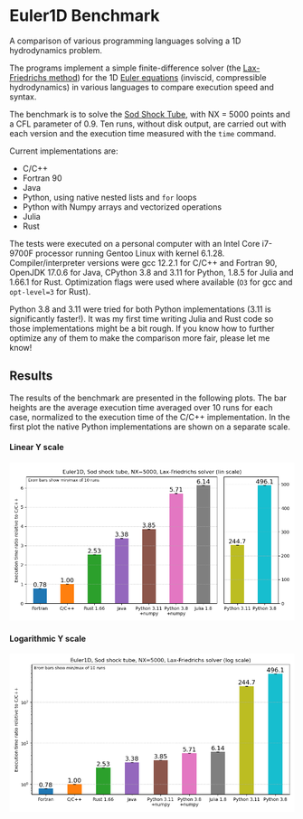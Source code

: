# Euler1D Benchmark
A comparison of various programming languages solving a 1D hydrodynamics problem.

The programs implement a simple finite-difference solver (the [Lax-Friedrichs method](https://en.wikipedia.org/wiki/Lax%E2%80%93Friedrichs_method)) for the 1D [Euler equations](https://en.wikipedia.org/wiki/Euler_equations_(fluid_dynamics)) (inviscid, compressible hydrodynamics) in various languages to compare execution speed and syntax.

The benchmark is to solve the [Sod Shock Tube](https://en.wikipedia.org/wiki/Sod_shock_tube), with NX = 5000 points and a CFL parameter of 0.9. Ten runs, without disk output, are carried out with each version and the execution time measured with the `time` command.

Current implementations are:

- C/C++
- Fortran 90 
- Java
- Python, using native nested lists and `for` loops
- Python with Numpy arrays and vectorized operations
- Julia
- Rust

The tests were executed on a personal computer with an Intel Core i7-9700F processor running Gentoo Linux with kernel 6.1.28. Compiler/interpreter versions were gcc 12.2.1 for C/C++ and Fortran 90, OpenJDK 17.0.6 for Java, CPython 3.8 and 3.11 for Python, 1.8.5 for Julia and 1.66.1 for Rust. Optimization flags were used where available (`O3` for gcc and `opt-level=3` for Rust).

Python 3.8 and 3.11 were tried for both Python implementations (3.11 is significantly faster!). It was my first time writing Julia and Rust code so those implementations might be a bit rough. If you know how to further optimize any of them to make the comparison more fair, please let me know!

## Results

The results of the benchmark are presented in the following plots. The bar heights are the average execution time averaged over 10 runs for each case, normalized to the execution time of the C/C++ implementation. In the first plot the native Python implementations are shown on a separate scale.

#### **Linear** Y scale
![Lin scale](https://github.com/meithan/Euler1D_Benchmark/blob/main/benchmark_lin.png)


#### **Logarithmic** Y scale
![Log scale](https://github.com/meithan/Euler1D_Benchmark/blob/main/benchmark_log.png)

